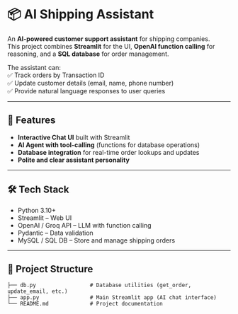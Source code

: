 # 📦 AI Shipping Assistant

An **AI-powered customer support assistant** for shipping companies.  
This project combines **Streamlit** for the UI, **OpenAI function calling** for reasoning, and a **SQL database** for order management.  

The assistant can:  
✅ Track orders by Transaction ID  
✅ Update customer details (email, name, phone number)  
✅ Provide natural language responses to user queries  

---

## 🚀 Features
- **Interactive Chat UI** built with Streamlit  
- **AI Agent with tool-calling** (functions for database operations)  
- **Database integration** for real-time order lookups and updates  
- **Polite and clear assistant personality**  

---

## 🛠️ Tech Stack
- Python 3.10+  
- Streamlit – Web UI  
- OpenAI / Groq API – LLM with function calling  
- Pydantic – Data validation  
- MySQL / SQL DB – Store and manage shipping orders  

---

## 📂 Project Structure
```text
├── db.py                 # Database utilities (get_order, update_email, etc.)
├── app.py                # Main Streamlit app (AI chat interface)
└── README.md             # Project documentation
